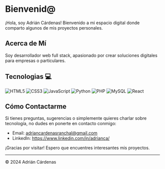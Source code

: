 # Bienvenid@

¡Hola, soy Adrián Cárdenas! Bienvenido a mi espacio digital donde comparto algunos de mis proyectos personales. 

## Acerca de Mí

Soy desarrollador web full stack, apasionado por crear soluciones digitales para empresas o particulares.

## Tecnologias 💻
![HTML5](https://img.shields.io/badge/html5-%23E34F26.svg?style=for-the-badge&logo=html5&logoColor=white)
![CSS3](https://img.shields.io/badge/css3-%231572B6.svg?style=for-the-badge&logo=css3&logoColor=white)
![JavaScript](https://img.shields.io/badge/javascript-%23323330.svg?style=for-the-badge&logo=javascript&logoColor=%23F7DF1E)
![Python](https://img.shields.io/badge/python-3670A0?style=for-the-badge&logo=python&logoColor=ffdd54)
![PHP](https://img.shields.io/badge/PHP-777BB4?style=for-the-badge&logo=php&logoColor=white)
![MySQL](https://img.shields.io/badge/mysql-%2300f.svg?style=for-the-badge&logo=mysql&logoColor=white)
![React](https://img.shields.io/badge/react-%2320232a.svg?style=for-the-badge&logo=react&logoColor=%2361DAFB)


## Cómo Contactarme

Si tienes preguntas, sugerencias o simplemente quieres charlar sobre tecnología, no dudes en ponerte en contacto conmigo:

- Email: adriancardenasranchal@gmail.com
- LinkedIn: https://www.linkedin.com/in/adrianca/

¡Gracias por visitar! Espero que encuentres interesantes mis proyectos.

---

© 2024 Adrián Cárdenas
